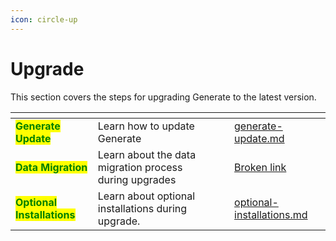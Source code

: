 ```yaml
---
icon: circle-up
---
```


# Upgrade

This section covers the steps for upgrading Generate to the latest version.&#x20;

<table data-view="cards"><thead><tr><th></th><th></th><th></th><th data-hidden data-card-target data-type="content-ref"></th></tr></thead><tbody><tr><td><mark style="color:green;"><strong>Generate Update</strong></mark></td><td>Learn how to update Generate</td><td></td><td><a href="generate-update.md">generate-update.md</a></td></tr><tr><td><mark style="color:green;"><strong>Data Migration</strong></mark></td><td>Learn about the data migration process during upgrades</td><td></td><td><a href="broken-reference">Broken link</a></td></tr><tr><td><mark style="color:green;"><strong>Optional Installations</strong></mark></td><td>Learn about optional installations during upgrade.</td><td></td><td><a href="optional-installations.md">optional-installations.md</a></td></tr></tbody></table>

